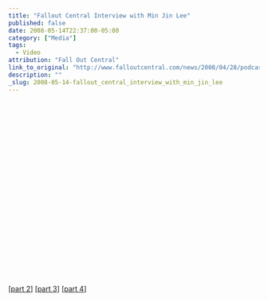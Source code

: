 ```yaml
---
title: "Fallout Central Interview with Min Jin Lee"
published: false
date: 2008-05-14T22:37:00-05:00
category: ["Media"]
tags:
  - Video
attribution: "Fall Out Central"
link_to_original: "http://www.falloutcentral.com/news/2008/04/28/podcast-episode-min-jin-lee-author-_free-food-for-millionaires_/"
description: ""
_slug: 2008-05-14-fallout_central_interview_with_min_jin_lee
---
```

<object width="425" height="355"><param name="movie" value="http://www.youtube.com/v/_wNtnmInv4Y"><param name="wmode" value="transparent"><embed src="http://www.youtube.com/v/_wNtnmInv4Y" type="application/x-shockwave-flash" wmode="transparent" width="425" height="355"></object>

[[part 2](http://www.youtube.com/watch?v=5kNPLJTn0Po "part 2")] [[part 3](http://www.youtube.com/watch?v=s6YDGxQ0waQ "part 3")] [[part 4](http://www.youtube.com/watch?v=cxZIo1V70xU "part 4")]
